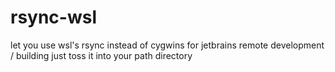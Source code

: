 # rsync-wsl

let you use wsl's rsync instead of cygwins for jetbrains remote development / building
just toss it into your path directory
